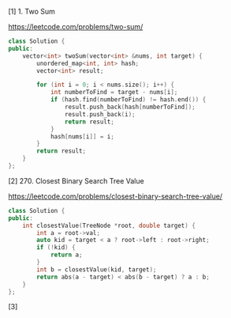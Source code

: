 [1] 1. Two Sum

https://leetcode.com/problems/two-sum/

```C++
class Solution {
public:
    vector<int> twoSum(vector<int> &nums, int target) {
        unordered_map<int, int> hash;
        vector<int> result;

        for (int i = 0; i < nums.size(); i++) {
            int numberToFind = target - nums[i];
            if (hash.find(numberToFind) != hash.end()) {
                result.push_back(hash[numberToFind]);
                result.push_back(i);
                return result;
            }
            hash[nums[i]] = i;
        }
        return result;
    }
};
```

[2] 270. Closest Binary Search Tree Value

https://leetcode.com/problems/closest-binary-search-tree-value/

```C++
class Solution {
public:
    int closestValue(TreeNode *root, double target) {
        int a = root->val;
        auto kid = target < a ? root->left : root->right;
        if (!kid) {
            return a;
        }
        int b = closestValue(kid, target);
        return abs(a - target) < abs(b - target) ? a : b;
    }
};
```

[3]
